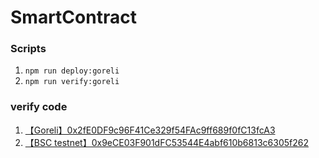 # SmartContract

### Scripts
1. `npm run deploy:goreli`
2. `npm run verify:goreli`

### verify code

1. [【Goreli】0x2fE0DF9c96F41Ce329f54FAc9ff689f0fC13fcA3](https://goerli.etherscan.io/address/0x2fE0DF9c96F41Ce329f54FAc9ff689f0fC13fcA3#code)
2. [【BSC testnet】0x9eCE03F901dFC53544E4abf610b6813c6305f262](https://testnet.bscscan.com/address/0x9eCE03F901dFC53544E4abf610b6813c6305f262#code)